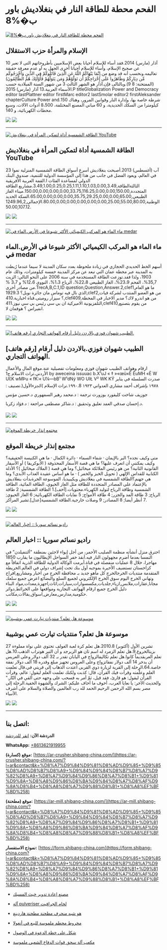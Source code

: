 # الفحم محطة للطاقة النار في بنغلاديش باور ب�%8

<a href="https://swt.shibang-china.com/?l=ar&img&k=%D8%A7%D9%84%D9%81%D8%AD%D9%85+%D9%85%D8%AD%D8%B7%D8%A9+%D9%84%D9%84%D8%B7%D8%A7%D9%82%D8%A9+%D8%A7%D9%84%D9%86%D8%A7%D8%B1+%D9%81%D9%8A+%D8%A8%D9%86%D8%BA%D9%84%D8%A7%D8%AF%D9%8A%D8%B4+%D8%A8%D8%A7%D9%88%D8%B1+%D8%A8%EF%BF%BD%258" target="_blank">![الفحم محطة للطاقة النار في بنغلاديش باور ب�%8](http://static.shibang-china.com/all-800x300/99.jpg)</a>

## الإسلام والمرأة حزب اﻻستقلال
10 آذار (مارس) 2014.فقد أساء للإسلام أحيانا بعض الإسلاميين بأطروحاتهم التى لا تعبر عن صحيح الإسلام، وأساء للإسلام أحيانا أخرى الجهل به أو عدم معرفة حقيقة تعاليمه.ونحسب أنه قد وضع من.إِنَّمَا يَنْهَاكُمُ اللَّهُ عَنِ الَّذِينَ قَاتَلُوكُمْ فِى الدِّينِ وَأَخْرَجُوكُم مِّن دِيَارِكُمْ وَظَاهَرُوا عَلَى إِخْرَاجِكُمْ أَن تَوَلَّوْهُمْ وَمَن يَتَوَلَّهُمْ فَأُوْلَئِكَ هُمُ الظَّالِمُونَ) (الممتحنة: 8 9).وبالتالى فإن.آذار هو الشهر الثالث 3 من شهور السنة الميلادية حسب الأسماء العربية.13 آذار (مارس) 2015.P titleGlobalization Power and Democracy editor lastPlattner editor firstMarc editor2 lastSmolar editor2 firstAleksander chapterCulture Power and.شرطة خاصة بها، وإدارة النار وقوانين المرور، وهناك 150 كيلومترا من السكك الحديدية، و 60 مباني المصنع المختلفة، 8،500 أدوات الآلات، وسبع محطات الكهربائية، و 140.


<a href="https://whatsapp.shibangsoft.com/WhatsApp.php" target="_blank" title="WhatsApp">![](http://static.shibang-china.com/icon/whatsapp.png)</a> <a href="https://swt.shibang-china.com/?l=ar&icon&k=%D8%A7%D9%84%D9%81%D8%AD%D9%85+%D9%85%D8%AD%D8%B7%D8%A9+%D9%84%D9%84%D8%B7%D8%A7%D9%82%D8%A9+%D8%A7%D9%84%D9%86%D8%A7%D8%B1+%D9%81%D9%8A+%D8%A8%D9%86%D8%BA%D9%84%D8%A7%D8%AF%D9%8A%D8%B4+%D8%A8%D8%A7%D9%88%D8%B1+%D8%A8%EF%BF%BD%258" target="_blank">![](http://static.shibang-china.com/icon/chat-ar.png)</a>

---

<a href="https://swt.shibang-china.com/?l=ar&img&k=%D8%A7%D9%84%D9%81%D8%AD%D9%85+%D9%85%D8%AD%D8%B7%D8%A9+%D9%84%D9%84%D8%B7%D8%A7%D9%82%D8%A9+%D8%A7%D9%84%D9%86%D8%A7%D8%B1+%D9%81%D9%8A+%D8%A8%D9%86%D8%BA%D9%84%D8%A7%D8%AF%D9%8A%D8%B4+%D8%A8%D8%A7%D9%88%D8%B1+%D8%A8%EF%BF%BD%258" target="_blank">![الطاقة الشمسية أداة لتمكين المرأة في بنغلاديش YouTube](http://static.shibang-china.com/all-800x300/297.jpg)</a>

## الطاقة الشمسية أداة لتمكين المرأة في بنغلاديش YouTube
23 آب (أغسطس) 2013.أصبحت بنغلاديش أسرع أسواق الطاقة الشمسية المنزلية نموا في العالم، ويعود الفضل في جانب من هذا إلى المؤسسة الدولية للتنمية، صندوق البنك الدولي لمساعدة الفئات ا.القمة العربية الأفريقية الثالثةالطاقة,3.49,1.00,0.25,0.25,1.11,1.10,1.03,0.00,3.49.مشاريع الطاقة المتجددة,150.00,0.00,0.00,0.00,33.75,116.25,0.00,0.00,150.00.ميناء الغاز الطبيعي,65.00,0.00,0.00,0.00,35.75,29.25,0.00,0.00,65.00.السكة الحديد الوطنية,80.00,0.00,0.00,0.00,0.00,0.00,25.00,55.00,80.00.الإجمالي,1249.96,250.00,107.12.


<a href="https://whatsapp.shibangsoft.com/WhatsApp.php" target="_blank" title="WhatsApp">![](http://static.shibang-china.com/icon/whatsapp.png)</a> <a href="https://swt.shibang-china.com/?l=ar&icon&k=%D8%A7%D9%84%D9%81%D8%AD%D9%85+%D9%85%D8%AD%D8%B7%D8%A9+%D9%84%D9%84%D8%B7%D8%A7%D9%82%D8%A9+%D8%A7%D9%84%D9%86%D8%A7%D8%B1+%D9%81%D9%8A+%D8%A8%D9%86%D8%BA%D9%84%D8%A7%D8%AF%D9%8A%D8%B4+%D8%A8%D8%A7%D9%88%D8%B1+%D8%A8%EF%BF%BD%258" target="_blank">![](http://static.shibang-china.com/icon/chat-ar.png)</a>

---

<a href="https://swt.shibang-china.com/?l=ar&img&k=%D8%A7%D9%84%D9%81%D8%AD%D9%85+%D9%85%D8%AD%D8%B7%D8%A9+%D9%84%D9%84%D8%B7%D8%A7%D9%82%D8%A9+%D8%A7%D9%84%D9%86%D8%A7%D8%B1+%D9%81%D9%8A+%D8%A8%D9%86%D8%BA%D9%84%D8%A7%D8%AF%D9%8A%D8%B4+%D8%A8%D8%A7%D9%88%D8%B1+%D8%A8%EF%BF%BD%258" target="_blank">![ماء الماء هو المركب الكيميائي الأكثر شيوعا في الأرض.الماء في medar](http://static.shibang-china.com/all-800x300/169.jpg)</a>

## ماء الماء هو المركب الكيميائي الأكثر شيوعا في الأرض.الماء في medar
أسهم الخط الحديدي الحجازي في زيادة ملحوظة بعدد سكان المدينة لا سيما عندما رُبطت به المدينة عبر محطة عمان التي تبعد عن مركز المدينة خمسة كيلومترات، وذلك عام 1903، ولذا فقد.توزعت الطاقة المستخدمة في سنة 2006 على النحو التالي: الزيت 35,7%، الفحم 23،9%، الغاز الطبيعي 22،8%، الرياح 1،3%، النووي 12،6% و 3،7 % من مصادر أخرى.TrecA,B,C.1,ID question,Question,Answer.2,clef1,ما هو العام الذي نال فيه توماس مان جائزة نوبل؟ 1929.3,clef2,من هو العضو المنتدب لشركة فيات ؟ سيزار روميتى.قناة اخبارية.410,clef409,من هو اندرو لاك؟ مدير الاخبار في المحطة التلفزيونية الاميركية ان بي سي رئيس بي سي نيوز.411,clef410,من يقوم بتصنيع انفيراس ؟ هوفمان لا.


<a href="https://whatsapp.shibangsoft.com/WhatsApp.php" target="_blank" title="WhatsApp">![](http://static.shibang-china.com/icon/whatsapp.png)</a> <a href="https://swt.shibang-china.com/?l=ar&icon&k=%D8%A7%D9%84%D9%81%D8%AD%D9%85+%D9%85%D8%AD%D8%B7%D8%A9+%D9%84%D9%84%D8%B7%D8%A7%D9%82%D8%A9+%D8%A7%D9%84%D9%86%D8%A7%D8%B1+%D9%81%D9%8A+%D8%A8%D9%86%D8%BA%D9%84%D8%A7%D8%AF%D9%8A%D8%B4+%D8%A8%D8%A7%D9%88%D8%B1+%D8%A8%EF%BF%BD%258" target="_blank">![](http://static.shibang-china.com/icon/chat-ar.png)</a>

---

<a href="https://swt.shibang-china.com/?l=ar&img&k=%D8%A7%D9%84%D9%81%D8%AD%D9%85+%D9%85%D8%AD%D8%B7%D8%A9+%D9%84%D9%84%D8%B7%D8%A7%D9%82%D8%A9+%D8%A7%D9%84%D9%86%D8%A7%D8%B1+%D9%81%D9%8A+%D8%A8%D9%86%D8%BA%D9%84%D8%A7%D8%AF%D9%8A%D8%B4+%D8%A8%D8%A7%D9%88%D8%B1+%D8%A8%EF%BF%BD%258" target="_blank">![[رقم هاتف] الطبيب شهوان فوزي.بالاردن دليل أرقام الهواتف التجاري.](http://static.shibang-china.com/all-800x300/222.jpg)</a>

## [رقم هاتف] الطبيب شهوان فوزي.بالاردن دليل أرقام الهواتف التجاري.
ارقام وهواتف الطبيب شهوان فوزي ومعلومات تفصيلية عنة.موقع المال والأعمال الأردني.تراث الاسلام ج1 by aweceina issuuac b.X¹uJ « ‡ »«œü«Ë ÊuMH «Ë W UI¦K wMÞu « fK:« U¼—bB¹ W¹dNý WO UIŁ V² WK KÝ ﺻﺪرت اﻟﺴﻠﺴﻠﺔ ﻓﻲ ﻳﻨﺎﻳﺮ ١٩٧٨ ﺑﺈﺷﺮاف أﺣﻤﺪ ﻣﺸﺎري اﻟﻌﺪواﻧﻲ ١٩٢٣ ١٩٩٠.8.ﺗﺮاث اﻹﺳﻼم )اﳉﺰءاﻷول(.ﺗﺼﻨﻴﻒ : ﺟﻮزﻳﻒ ﺷﺎﺧﺖ ﻛﻠﻴﻔﻮرد ﺑﻮزورث ﺗﺮﺟﻤﺔ : د.ﻣﺤﻤﺪ رﻫﻴﺮ اﻟﺴﻤﻬﻮري د.ﺣﺴﲔ ﻣﺆﻧﺲ د.إﺣﺴﺎن ﺻﺪﻗﻲ اﻟﻌﻤﺪ ﺗﻌﻠﻴﻖ وﲢﻘﻴﻖ : د.ﺷﺎﻛﺮ ﻣﺼﻄﻔﻰ ﻣﺮاﺟﻌﺔ : د.ﻓﺆاد زﻛﺮﻳﺎ.


<a href="https://whatsapp.shibangsoft.com/WhatsApp.php" target="_blank" title="WhatsApp">![](http://static.shibang-china.com/icon/whatsapp.png)</a> <a href="https://swt.shibang-china.com/?l=ar&icon&k=%D8%A7%D9%84%D9%81%D8%AD%D9%85+%D9%85%D8%AD%D8%B7%D8%A9+%D9%84%D9%84%D8%B7%D8%A7%D9%82%D8%A9+%D8%A7%D9%84%D9%86%D8%A7%D8%B1+%D9%81%D9%8A+%D8%A8%D9%86%D8%BA%D9%84%D8%A7%D8%AF%D9%8A%D8%B4+%D8%A8%D8%A7%D9%88%D8%B1+%D8%A8%EF%BF%BD%258" target="_blank">![](http://static.shibang-china.com/icon/chat-ar.png)</a>

---

<a href="https://swt.shibang-china.com/?l=ar&img&k=%D8%A7%D9%84%D9%81%D8%AD%D9%85+%D9%85%D8%AD%D8%B7%D8%A9+%D9%84%D9%84%D8%B7%D8%A7%D9%82%D8%A9+%D8%A7%D9%84%D9%86%D8%A7%D8%B1+%D9%81%D9%8A+%D8%A8%D9%86%D8%BA%D9%84%D8%A7%D8%AF%D9%8A%D8%B4+%D8%A8%D8%A7%D9%88%D8%B1+%D8%A8%EF%BF%BD%258" target="_blank">![مجتمع إنذار خريطة الموقع](http://static.shibang-china.com/all-800x300/831.jpg)</a>

## مجتمع إنذار خريطة الموقع
متى وكيف نجده؟ البر بالإيمان &middot; شفاء السماء &middot; دائرة الكمال &middot; ما هي الكنيسة الحقيقية؟ وكيف يمكنني أن اتعرف عليها؟ ما هي قصة الأسفار المحذوفة ( الأبوكريفا ) أو الأسفار القانونية الثانية؟ من هو رئيس الملائكة ميخائيل؟ وما هي قصة ( الملاك ميخائيل )؟ الأدلة الكتابية للقداس الإلهي ( تحويل الخبز والخمر ) &middot; ما هو أساس عقيدة العذاب الأبدى؟ وما هي جهنم؟الطاقة الشمسية في بنغلاديش ويكيبيديا، الموسوعة الحرةبدأت بنغلاديش بالإعتماد على المصادر المتجددة للطاقة مثل الغاز الحيوي، الطاقة المائية، الطاقة الشمسية وطاقة الرياح لتوليد الكهرباء.محتويات.[أخف].1 الطاقة الشمسية; 2 طاقة الرياح; 3 طاقة المد والجزر; 4 طاقة الأمواج; 5 نفايات الطاقة الكهربائية; 6 الغاز الحيوي; 7 أنظر أيضا; 8 المصادر; 9 وصلات خارجية.الطاقة الشمسية[عدل].تشير المراكز.


<a href="https://whatsapp.shibangsoft.com/WhatsApp.php" target="_blank" title="WhatsApp">![](http://static.shibang-china.com/icon/whatsapp.png)</a> <a href="https://swt.shibang-china.com/?l=ar&icon&k=%D8%A7%D9%84%D9%81%D8%AD%D9%85+%D9%85%D8%AD%D8%B7%D8%A9+%D9%84%D9%84%D8%B7%D8%A7%D9%82%D8%A9+%D8%A7%D9%84%D9%86%D8%A7%D8%B1+%D9%81%D9%8A+%D8%A8%D9%86%D8%BA%D9%84%D8%A7%D8%AF%D9%8A%D8%B4+%D8%A8%D8%A7%D9%88%D8%B1+%D8%A8%EF%BF%BD%258" target="_blank">![](http://static.shibang-china.com/icon/chat-ar.png)</a>

---

<a href="https://swt.shibang-china.com/?l=ar&img&k=%D8%A7%D9%84%D9%81%D8%AD%D9%85+%D9%85%D8%AD%D8%B7%D8%A9+%D9%84%D9%84%D8%B7%D8%A7%D9%82%D8%A9+%D8%A7%D9%84%D9%86%D8%A7%D8%B1+%D9%81%D9%8A+%D8%A8%D9%86%D8%BA%D9%84%D8%A7%D8%AF%D9%8A%D8%B4+%D8%A8%D8%A7%D9%88%D8%B1+%D8%A8%EF%BF%BD%258" target="_blank">![راديو نسائم سوريا :: اخبار العالم](http://static.shibang-china.com/all-800x300/1217.jpg)</a>

## راديو نسائم سوريا :: اخبار العالم
احترق منزل أنشأته منظمة الصليب الأحمر، من أجل إيواء لاجئين بمنطقة &quot;ألتنفيلدن&quot; في النمسا بعدما أضرم مجهولون النار فيه.أنقذ خفر السواحل الإيطاليون ما يقارب 1850 مهاجرا، خلال 8 عمليات منفصلة في قناة.أبرمت الوكالة الدولية للطاقة الذرية اتفاقاً مع كزاخستان تستضيف الأخيرة بموجبه أول بنك تحت إشراف دولي في العالم.الخريطة المتقدمة منتديات الخرجالخرج كل ماهو جديد بـ محافظة الخرج من اخبار ومشاريع,افراح وتهاني الخرج اليوم سوق الخرج الإلكتروني لجميع السلع والبضائع اعرض جميع سلعك مجانا,عقارات,ملابس,ازياء,جلديات,مكسسوارات,سيارات,اثاث,اجهزة,معدات,مواد البناء دليل الخرج جميع ارقام الهواتف التجارية ومواقعها على الخرائط,دوائر حكومية,مدارس,معارض,اسواق,بقالات,مكاتب.


<a href="https://whatsapp.shibangsoft.com/WhatsApp.php" target="_blank" title="WhatsApp">![](http://static.shibang-china.com/icon/whatsapp.png)</a> <a href="https://swt.shibang-china.com/?l=ar&icon&k=%D8%A7%D9%84%D9%81%D8%AD%D9%85+%D9%85%D8%AD%D8%B7%D8%A9+%D9%84%D9%84%D8%B7%D8%A7%D9%82%D8%A9+%D8%A7%D9%84%D9%86%D8%A7%D8%B1+%D9%81%D9%8A+%D8%A8%D9%86%D8%BA%D9%84%D8%A7%D8%AF%D9%8A%D8%B4+%D8%A8%D8%A7%D9%88%D8%B1+%D8%A8%EF%BF%BD%258" target="_blank">![](http://static.shibang-china.com/icon/chat-ar.png)</a>

---

<a href="https://swt.shibang-china.com/?l=ar&img&k=%D8%A7%D9%84%D9%81%D8%AD%D9%85+%D9%85%D8%AD%D8%B7%D8%A9+%D9%84%D9%84%D8%B7%D8%A7%D9%82%D8%A9+%D8%A7%D9%84%D9%86%D8%A7%D8%B1+%D9%81%D9%8A+%D8%A8%D9%86%D8%BA%D9%84%D8%A7%D8%AF%D9%8A%D8%B4+%D8%A8%D8%A7%D9%88%D8%B1+%D8%A8%EF%BF%BD%258" target="_blank">![موسوعة هل تعلم؟ منتديات تيارت عمي بوشيبة](http://static.shibang-china.com/all-800x300/438.jpg)</a>

## موسوعة هل تعلم؟ منتديات تيارت عمي بوشيبة
27 تشرين الأول (أكتوبر) 2010.8.هل تعلم كرة لعبة الغولف تحتوي على نواة مملوءة بزيتالخروع.9.هل تعلم الزمرد له اسم ثان هو الزبرجد و أن التبر هوتراب الذهب.10.هل تعلم العربقديماً كانوا.هل تعلم تكاليفالزواج في اليابان تقدر بـ 32 ألف دولار وعلى العريس أن يدخر 14 ألف دولار نفقاتزواج وعلى العروس تجهيز مبلغ وقدره 18 ألف دولار نفقة خاصة.64.الرحلة إلى القرية لزيارة ذوي القربى اعتدت الذهاب إلى قريتي في.قال تعلمت العلم وعلّمته وقرأت فيك القرآن، قال: كذبت ولكنك تعلمت العلم ليقول: عالم، وقرأت القرآن ليقول: هو قارئ، فقد قيل، ثمّ أمر به فسحب على وجهه حتى ألقي في النّار.&quot; والحديث الآخر: يا نعايا العرب، أخوف ما أخاف عليكم: الشرك والشهوة الخفية.الرحلة إلى مصر بسم الله الرحمن الرحيم الحمد لله رب العالمين والصلاة والسلام على أشرف الأنبياء.


<a href="https://whatsapp.shibangsoft.com/WhatsApp.php" target="_blank" title="WhatsApp">![](http://static.shibang-china.com/icon/whatsapp.png)</a> <a href="https://swt.shibang-china.com/?l=ar&icon&k=%D8%A7%D9%84%D9%81%D8%AD%D9%85+%D9%85%D8%AD%D8%B7%D8%A9+%D9%84%D9%84%D8%B7%D8%A7%D9%82%D8%A9+%D8%A7%D9%84%D9%86%D8%A7%D8%B1+%D9%81%D9%8A+%D8%A8%D9%86%D8%BA%D9%84%D8%A7%D8%AF%D9%8A%D8%B4+%D8%A8%D8%A7%D9%88%D8%B1+%D8%A8%EF%BF%BD%258" target="_blank">![](http://static.shibang-china.com/icon/chat-ar.png)</a>

---
## اتصل بنا:

**الدردشة الآن:** [انقر للدردشة](https://swt.shibang-china.com?l=ar&contact&k=%D8%A7%D9%84%D9%81%D8%AD%D9%85+%D9%85%D8%AD%D8%B7%D8%A9+%D9%84%D9%84%D8%B7%D8%A7%D9%82%D8%A9+%D8%A7%D9%84%D9%86%D8%A7%D8%B1+%D9%81%D9%8A+%D8%A8%D9%86%D8%BA%D9%84%D8%A7%D8%AF%D9%8A%D8%B4+%D8%A8%D8%A7%D9%88%D8%B1+%D8%A8%EF%BF%BD%258)

**WhatsApp:**  [+8613621919955](https://whatsapp.shibangsoft.com/WhatsApp.php)

**موقع (كسارة):** [https://ar-crusher.shibang-china.com/](https://ar-crusher.shibang-china.com/?l=ar&contact&k=%D8%A7%D9%84%D9%81%D8%AD%D9%85+%D9%85%D8%AD%D8%B7%D8%A9+%D9%84%D9%84%D8%B7%D8%A7%D9%82%D8%A9+%D8%A7%D9%84%D9%86%D8%A7%D8%B1+%D9%81%D9%8A+%D8%A8%D9%86%D8%BA%D9%84%D8%A7%D8%AF%D9%8A%D8%B4+%D8%A8%D8%A7%D9%88%D8%B1+%D8%A8%EF%BF%BD%258)

**موقع (مطحنة):** [https://ar-mill.shibang-china.com/](https://ar-mill.shibang-china.com/?l=ar&contact&k=%D8%A7%D9%84%D9%81%D8%AD%D9%85+%D9%85%D8%AD%D8%B7%D8%A9+%D9%84%D9%84%D8%B7%D8%A7%D9%82%D8%A9+%D8%A7%D9%84%D9%86%D8%A7%D8%B1+%D9%81%D9%8A+%D8%A8%D9%86%D8%BA%D9%84%D8%A7%D8%AF%D9%8A%D8%B4+%D8%A8%D8%A7%D9%88%D8%B1+%D8%A8%EF%BF%BD%258)

**نموذج الاستفسار:** [https://form.shibang-china.com](https://form.shibang-china.com?l=ar&contact&k=%D8%A7%D9%84%D9%81%D8%AD%D9%85+%D9%85%D8%AD%D8%B7%D8%A9+%D9%84%D9%84%D8%B7%D8%A7%D9%82%D8%A9+%D8%A7%D9%84%D9%86%D8%A7%D8%B1+%D9%81%D9%8A+%D8%A8%D9%86%D8%BA%D9%84%D8%A7%D8%AF%D9%8A%D8%B4+%D8%A8%D8%A7%D9%88%D8%B1+%D8%A8%EF%BF%BD%258)

* [مصنع إعادة تدوير خبث المسبك](../29/%D9%85%D8%B5%D9%86%D8%B9%20%D8%A5%D8%B9%D8%A7%D8%AF%D8%A9%20%D8%AA%D8%AF%D9%88%D9%8A%D8%B1%20%D8%AE%D8%A8%D8%AB%20%D8%A7%D9%84%D9%85%D8%B3%D8%A8%D9%83.md)

* [آلة pulveriser لخام الجرافيت](../26/%D8%A2%D9%84%D8%A9%20pulveriser%20%D9%84%D8%AE%D8%A7%D9%85%20%D8%A7%D9%84%D8%AC%D8%B1%D8%A7%D9%81%D9%8A%D8%AA.md)

* [هو شبه منحرف مطحنة مطحنة هاردينغ](../26/%D9%87%D9%88%20%D8%B4%D8%A8%D9%87%20%D9%85%D9%86%D8%AD%D8%B1%D9%81%20%D9%85%D8%B7%D8%AD%D9%86%D8%A9%20%D9%85%D8%B7%D8%AD%D9%86%D8%A9%20%D9%87%D8%A7%D8%B1%D8%AF%D9%8A%D9%86%D8%BA.md)

* [مخروط محطم ملموسة للبيع في أنغولا](../30/%D9%85%D8%AE%D8%B1%D9%88%D8%B7%20%D9%85%D8%AD%D8%B7%D9%85%20%D9%85%D9%84%D9%85%D9%88%D8%B3%D8%A9%20%D9%84%D9%84%D8%A8%D9%8A%D8%B9%20%D9%81%D9%8A%20%D8%A3%D9%86%D8%BA%D9%88%D9%84%D8%A7.md)

* [شكل على خطة الدعوة في الوصول](../30/%D8%B4%D9%83%D9%84%20%D8%B9%D9%84%D9%89%20%D8%AE%D8%B7%D8%A9%20%D8%A7%D9%84%D8%AF%D8%B9%D9%88%D8%A9%20%D9%81%D9%8A%20%D8%A7%D9%84%D9%88%D8%B5%D9%88%D9%84.md)

* [مكعب آلة سحق قوات الدفاع الشعبي ملموسة](../28/%D9%85%D9%83%D8%B9%D8%A8%20%D8%A2%D9%84%D8%A9%20%D8%B3%D8%AD%D9%82%20%D9%82%D9%88%D8%A7%D8%AA%20%D8%A7%D9%84%D8%AF%D9%81%D8%A7%D8%B9%20%D8%A7%D9%84%D8%B4%D8%B9%D8%A8%D9%8A%20%D9%85%D9%84%D9%85%D9%88%D8%B3%D8%A9.md)
